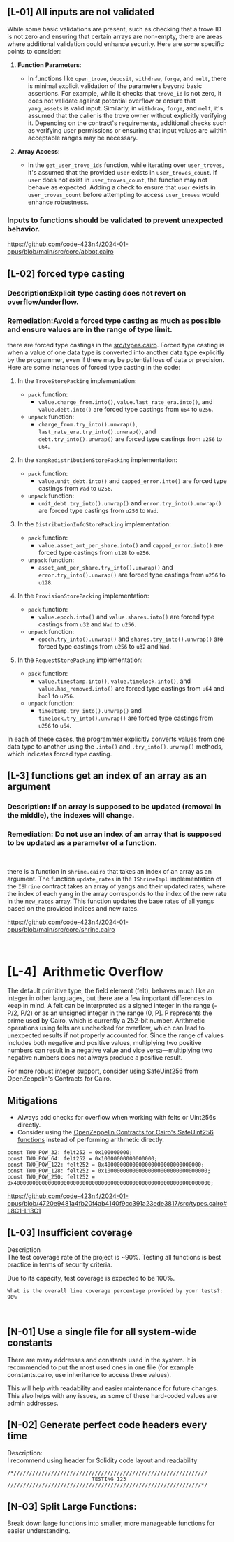 ## \[L-01\] All inputs are not validated

While some basic validations are present, such as checking that a trove ID is not zero and ensuring that certain arrays are non-empty, there are areas where additional validation could enhance security. Here are some specific points to consider:

1.  **Function Parameters**:
    
    - In functions like `open_trove`, `deposit`, `withdraw`, `forge`, and `melt`, there is minimal explicit validation of the parameters beyond basic assertions. For example, while it checks that `trove_id` is not zero, it does not validate against potential overflow or ensure that `yang_assets` is valid input. Similarly, in `withdraw`, `forge`, and `melt`, it's assumed that the caller is the trove owner without explicitly verifying it. Depending on the contract's requirements, additional checks such as verifying user permissions or ensuring that input values are within acceptable ranges may be necessary.
2.  **Array Access**:
    
    - In the `get_user_trove_ids` function, while iterating over `user_troves`, it's assumed that the provided `user` exists in `user_troves_count`. If `user` does not exist in `user_troves_count`, the function may not behave as expected. Adding a check to ensure that `user` exists in `user_troves_count` before attempting to access `user_troves` would enhance robustness.

### Inputs to functions should be validated to prevent unexpected behavior.

https://github.com/code-423n4/2024-01-opus/blob/main/src/core/abbot.cairo

## \[L-02\] forced type casting

### Description:Explicit type casting does not revert on overflow/underflow.

### Remediation:Avoid a forced type casting as much as possible and ensure values are in the range of type limit.

there are forced type castings in the [src/types.cairo](https://github.com/code-423n4/2024-01-opus/blob/main/src/types.cairo). Forced type casting is when a value of one data type is converted into another data type explicitly by the programmer, even if there may be potential loss of data or precision. Here are some instances of forced type casting in the code:

1.  In the `TroveStorePacking` implementation:
    
    - `pack` function:
        - `value.charge_from.into()`, `value.last_rate_era.into()`, and `value.debt.into()` are forced type castings from `u64` to `u256`.
    - `unpack` function:
        - `charge_from.try_into().unwrap()`, `last_rate_era.try_into().unwrap()`, and `debt.try_into().unwrap()` are forced type castings from `u256` to `u64`.
2.  In the `YangRedistributionStorePacking` implementation:
    
    - `pack` function:
        - `value.unit_debt.into()` and `capped_error.into()` are forced type castings from `Wad` to `u256`.
    - `unpack` function:
        - `unit_debt.try_into().unwrap()` and `error.try_into().unwrap()` are forced type castings from `u256` to `Wad`.
3.  In the `DistributionInfoStorePacking` implementation:
    
    - `pack` function:
        - `value.asset_amt_per_share.into()` and `capped_error.into()` are forced type castings from `u128` to `u256`.
    - `unpack` function:
        - `asset_amt_per_share.try_into().unwrap()` and `error.try_into().unwrap()` are forced type castings from `u256` to `u128`.
4.  In the `ProvisionStorePacking` implementation:
    
    - `pack` function:
        - `value.epoch.into()` and `value.shares.into()` are forced type castings from `u32` and `Wad` to `u256`.
    - `unpack` function:
        - `epoch.try_into().unwrap()` and `shares.try_into().unwrap()` are forced type castings from `u256` to `u32` and `Wad`.
5.  In the `RequestStorePacking` implementation:
    
    - `pack` function:
        - `value.timestamp.into()`, `value.timelock.into()`, and `value.has_removed.into()` are forced type castings from `u64` and `bool` to `u256`.
    - `unpack` function:
        - `timestamp.try_into().unwrap()` and `timelock.try_into().unwrap()` are forced type castings from `u256` to `u64`.

In each of these cases, the programmer explicitly converts values from one data type to another using the `.into()` and `.try_into().unwrap()` methods, which indicates forced type casting.

## \[L-3\] functions get an index of an array as an argument

### Description: If an array is supposed to be updated (removal in the middle), the indexes will change.

### Remediation: Do not use an index of an array that is supposed to be updated as a parameter of a function.

&nbsp;

there is a function in `shrine.cairo` that takes an index of an array as an argument. The function `update_rates` in the `IShrineImpl` implementation of the `IShrine` contract takes an array of yangs and their updated rates, where the index of each yang in the array corresponds to the index of the new rate in the n`ew_rates` array. This function updates the base rates of all yangs based on the provided indices and new rates.

https://github.com/code-423n4/2024-01-opus/blob/main/src/core/shrine.cairo

&nbsp;

# \[L-4\]  Arithmetic Overflow

The default primitive type, the field element (felt), behaves much like an integer in other languages, but there are a few important differences to keep in mind. A felt can be interpreted as a signed integer in the range (-P/2, P/2) or as an unsigned integer in the range (0, P\]. P represents the prime used by Cairo, which is currently a 252-bit number. Arithmetic operations using felts are unchecked for overflow, which can lead to unexpected results if not properly accounted for. Since the range of values includes both negative and positive values, multiplying two positive numbers can result in a negative value and vice versa—multiplying two negative numbers does not always produce a positive result.

For more robust integer support, consider using SafeUint256 from OpenZeppelin's Contracts for Cairo.

## Mitigations

- Always add checks for overflow when working with felts or Uint256s directly.
- Consider using the [<ins>OpenZeppelin Contracts for Cairo's SafeUint256 functions</ins>](https://github.com/OpenZeppelin/cairo-contracts/blob/main/src/openzeppelin/security/safemath/library.cairo) instead of performing arithmetic directly.

```
const TWO_POW_32: felt252 = 0x100000000;
const TWO_POW_64: felt252 = 0x10000000000000000;
const TWO_POW_122: felt252 = 0x4000000000000000000000000000000;
const TWO_POW_128: felt252 = 0x100000000000000000000000000000000;
const TWO_POW_250: felt252 = 0x400000000000000000000000000000000000000000000000000000000000000;
```

https://github.com/code-423n4/2024-01-opus/blob/4720e9481a4fb20f4ab4140f9cc391a23ede3817/src/types.cairo#L8C1-L13C1

## \[L-03\] Insufficient coverage

Description  
The test coverage rate of the project is ~90%. Testing all functions is best practice in terms of security criteria.

Due to its capacity, test coverage is expected to be 100%.

```
What is the overall line coverage percentage provided by your tests?: 90%
```

&nbsp;

## \[N-01\] Use a single file for all system-wide constants

There are many addresses and constants used in the system. It is recommended to put the most used ones in one file (for example constants.cairo, use inheritance to access these values).

This will help with readability and easier maintenance for future changes. This also helps with any issues, as some of these hard-coded values are admin addresses.

## \[N-02\] Generate perfect code headers every time

Description:  
I recommend using header for Solidity code layout and readability

```
/*//////////////////////////////////////////////////////////////
                           TESTING 123
//////////////////////////////////////////////////////////////*/
```

## \[N-03\] Split Large Functions:

Break down large functions into smaller, more manageable functions for easier understanding.

&nbsp;